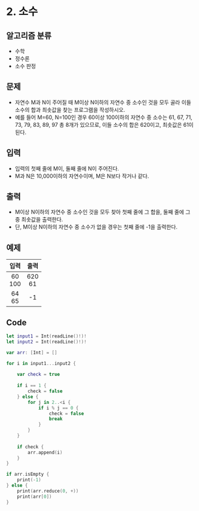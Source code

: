 # 2. 소수
## 알고리즘 분류
* 수학
*  정수론
*  소수 판정

## 문제
* 자연수 M과 N이 주어질 때 M이상 N이하의 자연수 중 소수인 것을 모두 골라 이들 소수의 합과 최솟값을 찾는 프로그램을 작성하시오.
* 예를 들어 M=60, N=100인 경우 60이상 100이하의 자연수 중 소수는 61, 67, 71, 73, 79, 83, 89, 97 총 8개가 있으므로, 이들 소수의 합은 620이고, 최솟값은 61이 된다.

## 입력
* 입력의 첫째 줄에 M이, 둘째 줄에 N이 주어진다.
* M과 N은 10,000이하의 자연수이며, M은 N보다 작거나 같다.

## 출력
* M이상 N이하의 자연수 중 소수인 것을 모두 찾아 첫째 줄에 그 합을, 둘째 줄에 그 중 최솟값을 출력한다. 
* 단, M이상 N이하의 자연수 중 소수가 없을 경우는 첫째 줄에 -1을 출력한다.

## 예제
|입력|출력|
|:---:|:---:|
|60<br>100|620<br>61|
|64<br>65|-1|
 
## Code
```swift
let input1 = Int(readLine()!)!
let input2 = Int(readLine()!)!

var arr: [Int] = []

for i in input1...input2 {
    
    var check = true
    
    if i == 1 {
        check = false
    } else {
        for j in 2..<i {
            if i % j == 0 {
                check = false
                break
            }
        }
    }
    
    if check {
        arr.append(i)
    }
}

if arr.isEmpty {
    print(-1)
} else {
    print(arr.reduce(0, +))
    print(arr[0])
}
```